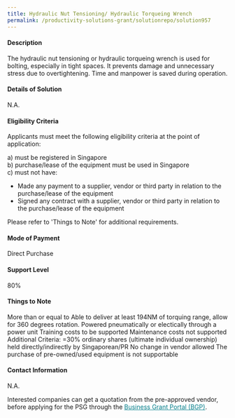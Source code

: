 ```yaml
---
title: Hydraulic Nut Tensioning/ Hydraulic Torqueing Wrench
permalink: /productivity-solutions-grant/solutionrepo/solution957
---
```


#### Description

The hydraulic nut tensioning or hydraulic torqueing wrench is used for bolting, especially in tight spaces. It prevents damage and unnecessary stress due to overtightening. Time and manpower is saved during operation.

#### Details of Solution

N.A.

#### Eligibility Criteria

Applicants must meet the following eligibility criteria at the point of application:

a) must be registered in Singapore <br>
b) purchase/lease of the equipment must be used in Singapore <br>
c) must not have:
- Made any payment to a supplier, vendor or third party in relation to the purchase/lease of the equipment
- Signed any contract with a supplier, vendor or third party in relation to the purchase/lease of the equipment

Please refer to 'Things to Note' for additional requirements.

#### Mode of Payment
Direct Purchase

#### Support Level
80%

#### Things to Note
More than or equal to 	Able to deliver at least 194NM of torquing range, allow for 360 degrees rotation.
 	Powered pneumatically or electically through a power unit
 	Training costs to be supported
 	Maintenance costs not supported
Additional Criteria:
 =30% ordinary shares (ultimate individual ownership) held directly/indirectly by Singaporean/PR
 No change in vendor allowed
 The purchase of pre-owned/used equipment is not supportable

#### Contact Information
N.A.

Interested companies can get a quotation from the pre-approved vendor, before applying for the PSG through the <a target='_blank' style='color:#037e8a' href='https://www.businessgrants.gov.sg/'>Business Grant Portal (BGP)</a>.
